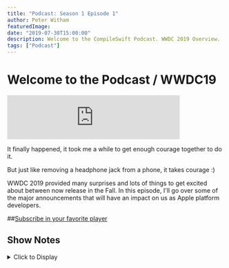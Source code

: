 ```yaml
---
title: "Podcast: Season 1 Episode 1"
author: Peter Witham
featuredImage:
date: "2019-07-30T15:00:00"
description: Welcome to the CompileSwift Podcast. WWDC 2019 Overview.
tags: ["Podcast"]
---
```


# Welcome to the Podcast / WWDC19

<iframe src="https://anchor.fm/compileswift/embed/episodes/Swift-Package-Manager-and-Xcode-e4p0t4/a-ajpels"
height="102" width="400" frameborder="0" scrolling="no"></iframe>

It finally happened, it took me a while to get enough courage together to do it.

But just like removing a headphone jack from a phone, it takes courage :)

WWDC 2019 provided many surprises and lots of things to get excited about between now
release in the Fall. In this episode, I'll go over some of the major announcements that
will have an impact on us as Apple platform developers.

##[Subscribe in your favorite player](https://pw.d.pr/5TbjRs)

## Show Notes

<details>
<summary>Click to Display</summary>

**watchOS 6**

- New watch faces
- Taptic hourly chimes
- Apps from apple
- Voice memo
- Audio books
- Calculator
- Tip Calculator
- API’s for independent apps no longer needing iPhone apps
- Audio streaming API
- Apple Watch AppStore

**iOS 13**

- 30% faster FaceID
- 50% smaller app downloads
- 60% smaller update app downloads
- Twice as fast app launch speed
- Dark mode
- Swipe mode on keyboard
- Reminders overhaul to be more todo app like
- New maps with far more detail
- “Sign in with Apple” across all platforms
- Memoji sticker packs automatically created for you
- Photo editing tools can now be used on videos
- Separate iCloud accounts

**iPadOS**

- Widgets on the home screen
- Split view now available across apps
- App Expose on iPad
- Files App SMB, Thumb drive and USB drives supported
- Safari desktop class browsing
- Safari download manager
- Improved selection tool
- 3 finger pinch to copy and paste
- 3 finger swipe to undo
- 9ms pencil latency instead of old 20ms
- PencilKit API
- Compact Keyboard now available
- Swipe from corner with pencil to enter markup

**macOS Catalina**

- iTunes is now Apple Music
- Apple Podcasts app
- AppleTV app
- SideCar - iPad as second display for Mac
- Catalyst now available in Xcode on Catalina for working with iPad apps on macOS

**AR**

- RealityKit
- RealityComposer
- ARKit 3

**Swift**

- 450,000 apps on store using Swift
- SwiftUI is available across all platforms
  </details>
